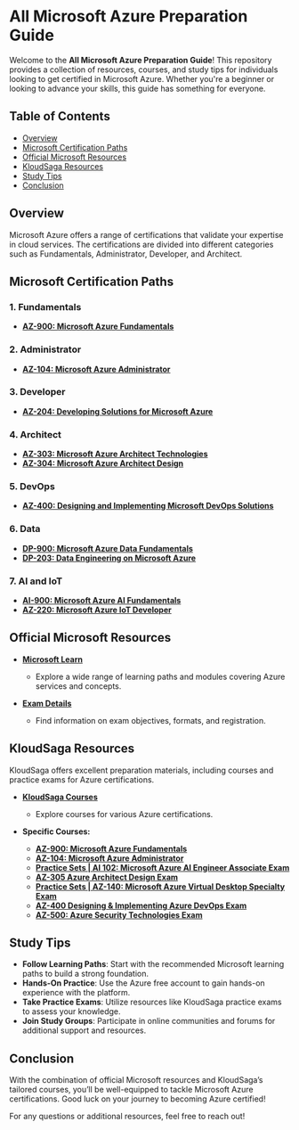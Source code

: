 # All Microsoft Azure Preparation Guide

Welcome to the **All Microsoft Azure Preparation Guide**! This repository provides a collection of resources, courses, and study tips for individuals looking to get certified in Microsoft Azure. Whether you're a beginner or looking to advance your skills, this guide has something for everyone.

## Table of Contents

- [Overview](#overview)
- [Microsoft Certification Paths](#microsoft-certification-paths)
- [Official Microsoft Resources](#official-microsoft-resources)
- [KloudSaga Resources](#kloudsaga-resources)
- [Study Tips](#study-tips)
- [Conclusion](#conclusion)

## Overview

Microsoft Azure offers a range of certifications that validate your expertise in cloud services. The certifications are divided into different categories such as Fundamentals, Administrator, Developer, and Architect.

## Microsoft Certification Paths

### 1. Fundamentals
- **[AZ-900: Microsoft Azure Fundamentals](https://learn.microsoft.com/en-us/certifications/exams/az-900)**

### 2. Administrator
- **[AZ-104: Microsoft Azure Administrator](https://learn.microsoft.com/en-us/certifications/exams/az-104)**

### 3. Developer
- **[AZ-204: Developing Solutions for Microsoft Azure](https://learn.microsoft.com/en-us/certifications/exams/az-204)**

### 4. Architect
- **[AZ-303: Microsoft Azure Architect Technologies](https://learn.microsoft.com/en-us/certifications/exams/az-303)**
- **[AZ-304: Microsoft Azure Architect Design](https://learn.microsoft.com/en-us/certifications/exams/az-304)**

### 5. DevOps
- **[AZ-400: Designing and Implementing Microsoft DevOps Solutions](https://learn.microsoft.com/en-us/certifications/exams/az-400)**

### 6. Data
- **[DP-900: Microsoft Azure Data Fundamentals](https://learn.microsoft.com/en-us/certifications/exams/dp-900)**
- **[DP-203: Data Engineering on Microsoft Azure](https://learn.microsoft.com/en-us/certifications/exams/dp-203)**

### 7. AI and IoT
- **[AI-900: Microsoft Azure AI Fundamentals](https://learn.microsoft.com/en-us/certifications/exams/ai-900)**
- **[AZ-220: Microsoft Azure IoT Developer](https://learn.microsoft.com/en-us/certifications/exams/az-220)**

## Official Microsoft Resources

- **[Microsoft Learn](https://learn.microsoft.com/en-us/training/azure/)**
  - Explore a wide range of learning paths and modules covering Azure services and concepts.

- **[Exam Details](https://learn.microsoft.com/en-us/certifications/exams/)**
  - Find information on exam objectives, formats, and registration.

## KloudSaga Resources

KloudSaga offers excellent preparation materials, including courses and practice exams for Azure certifications.

- **[KloudSaga Courses](https://courses.kloudsaga.com)**
  - Explore courses for various Azure certifications.
  
- **Specific Courses:**
  - **[AZ-900: Microsoft Azure Fundamentals](https://courses.kloudsaga.com/courses/azure-fundamentals-practice-tests)**
  - **[AZ-104: Microsoft Azure Administrator](https://courses.kloudsaga.com/courses/new-practice-sets-az-104-azure-administrator-exam-2023)**
  - **[Practice Sets | AI 102: Microsoft Azure AI Engineer Associate Exam](https://courses.kloudsaga.com/courses/azure-ai-engineer-associate-exam)**
  - **[AZ-305 Azure Architect Design Exam](https://courses.kloudsaga.com/courses/designing-microsoft-azure-infrastructure-solutions)**
  - **[Practice Sets | AZ-140: Microsoft Azure Virtual Desktop Specialty Exam](https://courses.kloudsaga.com/courses/microsoft-azure-virtual-desktop-exam)**
  - **[AZ-400 Designing & Implementing Azure DevOps Exam](https://courses.kloudsaga.com/courses/microsoft-azure-devops-solutions-exam-practice-sets)**
  - **[AZ-500: Azure Security Technologies Exam](https://courses.kloudsaga.com/courses/microsoft-azure-security-technologies-exam-practice-sets)**


## Study Tips

- **Follow Learning Paths**: Start with the recommended Microsoft learning paths to build a strong foundation.
- **Hands-On Practice**: Use the Azure free account to gain hands-on experience with the platform.
- **Take Practice Exams**: Utilize resources like KloudSaga practice exams to assess your knowledge.
- **Join Study Groups**: Participate in online communities and forums for additional support and resources.

## Conclusion

With the combination of official Microsoft resources and KloudSaga’s tailored courses, you’ll be well-equipped to tackle Microsoft Azure certifications. Good luck on your journey to becoming Azure certified!

For any questions or additional resources, feel free to reach out!

